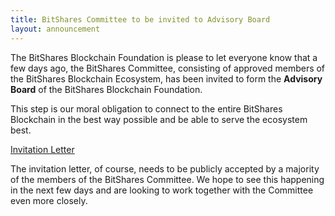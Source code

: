 ```yaml
---
title: BitShares Committee to be invited to Advisory Board
layout: announcement
---
```


The BitShares Blockchain Foundation is please to let everyone know that a few
days ago, the BitShares Committee, consisting of approved members of the
BitShares Blockchain Ecosystem, has been invited to form the **Advisory Board**
of the BitShares Blockchain Foundation.

This step is our moral obligation to connect to the entire BitShares Blockchain
in the best way possible and be able to serve the ecosystem best.

[Invitation Letter](https://github.com/bitshares-foundation/bitshares.foundation/blob/master/download/articles/20180319_Invitation_to_the_Committee.pdf)

The invitation letter, of course, needs to be publicly accepted by a majority
of the members of the BitShares Committee. We hope to see this happening in the
next few days and are looking to work together with the Committee even more
closely.
